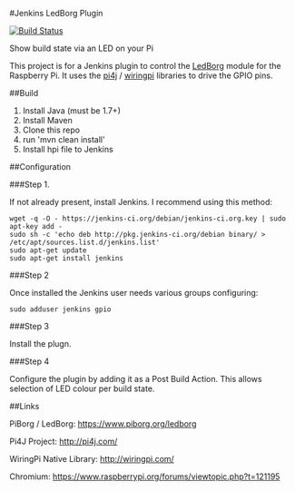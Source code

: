 #Jenkins LedBorg Plugin

[![Build Status](https://jenkins.ci.cloudbees.com/job/plugins/job/rpi-build-status-plugin/14/badge/icon)](https://jenkins.ci.cloudbees.com/job/plugins/job/rpi-build-status-plugin/14/)

Show build state via an LED on your Pi

This project is for a Jenkins plugin to control the [LedBorg](https://www.piborg.org/ledborg) module for the Raspberry Pi. 
It uses the [pi4j](http://pi4j.com/) / [wiringpi](http://wiringpi.com/) libraries to drive the GPIO pins.


##Build

1. Install Java (must be 1.7+)
2. Install Maven
3. Clone this repo
4. run 'mvn clean install'
5. Install hpi file to Jenkins


##Configuration


###Step 1.

If not already present, install Jenkins.  I recommend using this method:
```
wget -q -O - https://jenkins-ci.org/debian/jenkins-ci.org.key | sudo apt-key add -
sudo sh -c 'echo deb http://pkg.jenkins-ci.org/debian binary/ > /etc/apt/sources.list.d/jenkins.list'
sudo apt-get update
sudo apt-get install jenkins
```

###Step 2

Once installed the Jenkins user needs various groups configuring:
```
sudo adduser jenkins gpio
```


###Step 3

Install the plugn.


###Step 4

Configure the plugin by adding it as a Post Build Action.  This allows selection of LED colour per build state.



##Links

PiBorg / LedBorg: https://www.piborg.org/ledborg

Pi4J Project: http://pi4j.com/

WiringPi Native Library: http://wiringpi.com/

Chromium: https://www.raspberrypi.org/forums/viewtopic.php?t=121195




